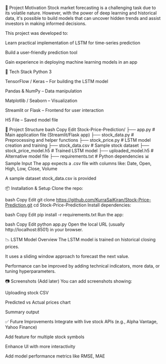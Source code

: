 🚀 Project Motivation
Stock market forecasting is a challenging task due to its volatile nature. However, with the power of deep learning and historical data, it's possible to build models that can uncover hidden trends and assist investors in making informed decisions.

This project was developed to:

Learn practical implementation of LSTM for time-series prediction

Build a user-friendly prediction tool

Gain experience in deploying machine learning models in an app

🧠 Tech Stack
Python 3

TensorFlow / Keras – For building the LSTM model

Pandas & NumPy – Data manipulation

Matplotlib / Seaborn – Visualization

Streamlit or Flask – Frontend for user interaction

H5 File – Saved model file

📂 Project Structure
bash
Copy
Edit
Stock-Price-Prediction/
├── app.py                   # Main application file (Streamlit/Flask app)
├── stock_data.py           # Preprocessing and helper functions
├── stock_price.py          # LSTM model creation and training
├── stock_data.csv          # Sample stock dataset
├── stock_price_model.h5    # Trained LSTM model
├── uploaded_model.h5       # Alternative model file
├── requirements.txt        # Python dependencies
📊 Sample Input
The app expects a .csv file with columns like: Date, Open, High, Low, Close, Volume

A sample dataset stock_data.csv is provided

📦 Installation & Setup
Clone the repo:

bash
Copy
Edit
git clone https://github.com/KurraSaiKiran/Stock-Price-Prediction.git
cd Stock-Price-Prediction
Install dependencies:

bash
Copy
Edit
pip install -r requirements.txt
Run the app:

bash
Copy
Edit
python app.py
Open the local URL (usually http://localhost:8501) in your browser.

📉 LSTM Model Overview
The LSTM model is trained on historical closing prices.

It uses a sliding window approach to forecast the next value.

Performance can be improved by adding technical indicators, more data, or tuning hyperparameters.

📷 Screenshots (Add later)
You can add screenshots showing:

Uploading stock CSV

Predicted vs Actual prices chart

Summary output

✅ Future Improvements
Integrate with live stock APIs (e.g., Alpha Vantage, Yahoo Finance)

Add feature for multiple stock symbols

Enhance UI with more interactivity

Add model performance metrics like RMSE, MAE
